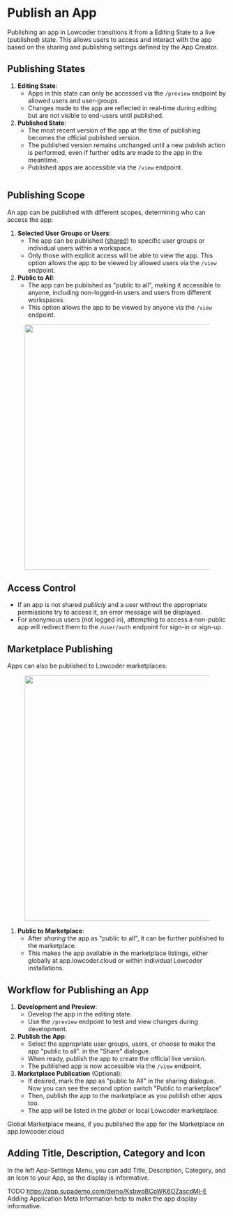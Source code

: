 # Publish an App

Publishing an app in Lowcoder transitions it from a Editing State to a live (published) state. This allows users to access and interact with the app based on the sharing and publishing settings defined by the App Creator.

## Publishing States

1. **Editing State**:
   * Apps in this state can only be accessed via the `/preview` endpoint by allowed users and user-groups.
   * Changes made to the app are reflected in real-time during editing but are not visible to end-users until published.
2. **Published State**:
   * The most recent version of the app at the time of publishing becomes the official published version.
   * The published version remains unchanged until a new publish action is performed, even if further edits are made to the app in the meantime.
   * Published apps are accessible via the `/view` endpoint.

<figure><img src="../.gitbook/assets/App Editor  Publish App.png" alt=""><figcaption></figcaption></figure>

## Publishing Scope

An app can be published with different scopes, determining who can access the app:

1. **Selected User Groups or Users**:
   * The app can be published ([shared](share-an-app.md)) to specific user groups or individual users within a workspace.
   * Only those with explicit access will be able to view the app. This option allows the app to be viewed by allowed users via the `/view` endpoint.
2. **Public to All**:
   * The app can be published as "public to all", making it accessible to anyone, including non-logged-in users and users from different workspaces.
   * This option allows the app to be viewed by anyone via the `/view` endpoint.

<figure><img src="../.gitbook/assets/App Editor  Share Public.png" alt="" width="563"><figcaption></figcaption></figure>

## Access Control

* If an app is not shared _publicly_ and a user without the appropriate permissions try to access it, an error message will be displayed.
* For anonymous users (not logged in), attempting to access a non-public app will redirect them to the `/user/auth` endpoint for sign-in or sign-up.

## Marketplace Publishing

Apps can also be published to Lowcoder marketplaces:

<figure><img src="../.gitbook/assets/App Editor  Share Marketplace.png" alt="" width="563"><figcaption></figcaption></figure>

1. **Public to Marketplace**:
   * After _sharing_ the app as "public to all", it can be further published to the marketplace.
   * This makes the app available in the marketplace listings, either globally at app.lowcoder.cloud or within individual Lowcoder installations.

## Workflow for Publishing an App

1. **Development and Preview**:
   * Develop the app in the editing state.
   * Use the `/preview` endpoint to test and view changes during development.
2. **Publish the App**:
   * Select the appropriate user groups, users, or choose to make the app "public to all". in the "Share" dialogue.
   * When ready, publish the app to create the official live version.
   * The published app is now accessible via the `/view` endpoint.
3. **Marketplace Publication** (Optional):
   * If desired, mark the app as "public to All" in the sharing dialogue. Now you can see the second option switch "Public to marketplace"
   * Then, publish the app to the marketplace as you publish other apps too.
   * The app will be listed in the _global_ or local Lowcoder marketplace.&#x20;


Global Marketplace means, if you published the app for the Marketplace on app.lowcoder.cloud


## Adding Title, Description, Category and Icon

In the left App-Settings Menu, you can add Title, Description, Category, and an Icon to your App, so the display is informative.

TODO https://app.supademo.com/demo/KsbwqBCpWK6OZascdMI-E
Adding Application Meta Information help to make the app display informative.

